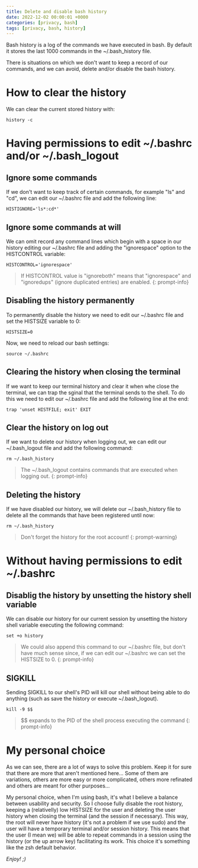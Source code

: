 ```yaml
---
title: Delete and disable bash history
date: 2022-12-02 00:00:01 +0000
categories: [privacy, bash]
tags: [privacy, bash, history]
---
```


Bash history is a log of the commands we have executed in bash.
By default it stores the last 1000 commands in the ~/.bash_history file.

There is situations on which we don't want to keep a record of our commands, and we can avoid, delete and/or disable the bash history.

# How to clear the history 

We can clear the current stored history with:

```shell
history -c
```

# Having permissions to edit ~/.bashrc and/or ~/.bash_logout

## Ignore some commands

If we don't want to keep track of certain commands, for example "ls" and "cd", we can edit our ~/.bashrc file and add the following line:

```
HISTIGNORE='ls*:cd*'
```

## Ignore some commands at will

We can omit record any command lines which begin with a space in our history editing our ~/.bashrc file and adding the "ignorespace" option to the HISTCONTROL variable:

```
HISTCONTROL='ignorespace'
```

>If HISTCONTROL value is "ignoreboth" means that "ignorespace" and "ignoredups" (ignore duplicated entries) are enabled.
{: prompt-info}

## Disabling the history permanently

To permanently disable the history we need to edit our ~/.bashrc file and set the HISTSIZE variable to 0:

```
HISTSIZE=0
```

Now, we need to reload our bash settings:

```shell
source ~/.bashrc
```

## Clearing the history when closing the terminal

If we want to keep our terminal history and clear it when whe close the terminal, we can trap the sginal that the terminal sends to the shell.
To do this we need to edit our ~/.bashrc file and add the following line at the end:

```shell
trap 'unset HISTFILE; exit' EXIT
```

## Clear the history on log out

If we want to delete our history when logging out, we can edit our ~/.bash_logout file and add the following command:

```shell
rm ~/.bash_history
```

> The ~/.bash_logout contains commands that are executed when logging out.
{: prompt-info}

## Deleting the history

If we have disabled our history, we will delete our ~/.bash_history file to delete all the commands that have been registered until now:

```shell
rm ~/.bash_history
```

> Don't forget the history for the root account!
{: prompt-warning}

# Without having permissions to edit ~/.bashrc

## Disablig the history by unsetting the history shell variable

We can disable our history for our current session by unsetting the history shell variable executing the following command:

```shell
set +o history
```

> We could also append this command to our ~/.bashrc file, but don't have much sense since, if we can edit our ~/.bashrc we can set the HISTSIZE to 0.
{: prompt-info}

## SIGKILL

Sending SIGKILL to our shell's PID will kill our shell without being able to do anything (such as save the history or execute ~/.bash_logout).

```shell
kill -9 $$
```

>$$ expands to the PID of the shell process executing the command
{: prompt-info}

# My personal choice

As we can see, there are a lot of ways to solve this problem.
Keep it for sure that there are more that aren't mentioned here... 
Some of them are variations, others are more easy or more complicated, others more refinated and others are meant for other purposes...

My personal choice, when I'm using bash, it's what I believe a balance between usability and security. So I choose fully disable the root history, keeping a (relativelly) low HISTSIZE for the user and deleting the user history when closing the terminal (and the session if necessary).
This way, the root will never have history (it's not a problem if we use sudo) and the user will have a temporary terminal and/or session history.
This means that the user (I mean we) will be able to repeat commands in a session using the history (or the up arrow key) facilitating its work.
This choice it's something like the zsh default behavior.

_Enjoy! ;)_

